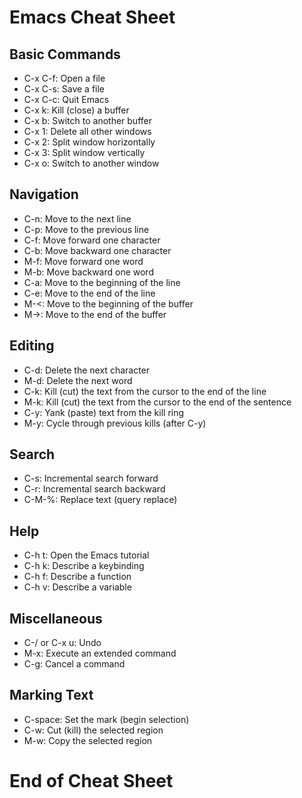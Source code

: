 # Emacs Cheat Sheet

## Basic Commands
- C-x C-f: Open a file
- C-x C-s: Save a file
- C-x C-c: Quit Emacs
- C-x k: Kill (close) a buffer
- C-x b: Switch to another buffer
- C-x 1: Delete all other windows
- C-x 2: Split window horizontally
- C-x 3: Split window vertically
- C-x o: Switch to another window

## Navigation
- C-n: Move to the next line
- C-p: Move to the previous line
- C-f: Move forward one character
- C-b: Move backward one character
- M-f: Move forward one word
- M-b: Move backward one word
- C-a: Move to the beginning of the line
- C-e: Move to the end of the line
- M-<: Move to the beginning of the buffer
- M->: Move to the end of the buffer

## Editing
- C-d: Delete the next character
- M-d: Delete the next word
- C-k: Kill (cut) the text from the cursor to the end of the line
- M-k: Kill (cut) the text from the cursor to the end of the sentence
- C-y: Yank (paste) text from the kill ring
- M-y: Cycle through previous kills (after C-y)

## Search
- C-s: Incremental search forward
- C-r: Incremental search backward
- C-M-%: Replace text (query replace)

## Help
- C-h t: Open the Emacs tutorial
- C-h k: Describe a keybinding
- C-h f: Describe a function
- C-h v: Describe a variable

## Miscellaneous
- C-/ or C-x u: Undo
- M-x: Execute an extended command
- C-g: Cancel a command

## Marking Text
- C-space: Set the mark (begin selection)
- C-w: Cut (kill) the selected region
- M-w: Copy the selected region

# End of Cheat Sheet

